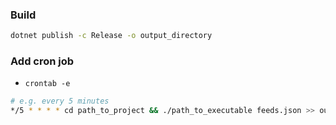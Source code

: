 ### Build
```sh
dotnet publish -c Release -o output_directory
```
### Add cron job
- `crontab -e`
```sh
# e.g. every 5 minutes
*/5 * * * * cd path_to_project && ./path_to_executable feeds.json >> out.log 2>&1
```
